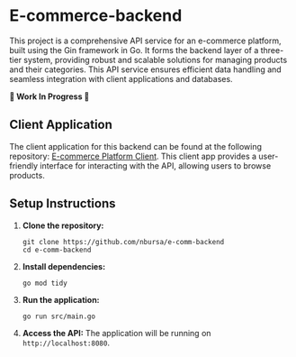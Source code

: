 # E-commerce-backend

This project is a comprehensive API service for an e-commerce platform, built using the Gin framework in Go. It forms the backend layer of a three-tier system, providing robust and scalable solutions for managing products and their categories. This API service ensures efficient data handling and seamless integration with client applications and databases.

**🚧 Work In Progress 🚧**

## Client Application

The client application for this backend can be found at the following repository: [E-commerce Platform Client](https://github.com/nbursa/e-commerce-platform). This client app provides a user-friendly interface for interacting with the API, allowing users to browse products.

## Setup Instructions

1. **Clone the repository:**

   ```
   git clone https://github.com/nbursa/e-comm-backend
   cd e-comm-backend
   ```

2. **Install dependencies:**

   ```
   go mod tidy
   ```

3. **Run the application:**

   ```
   go run src/main.go
   ```

4. **Access the API:**
   The application will be running on `http://localhost:8080`.

